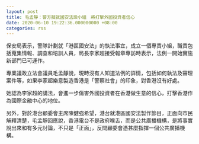 ```yaml
---
layout: post
title: 毛孟靜：警方擬就國安法設小組　將打擊外國投資者信心
date: 2020-06-10 19:22:36.000000000 +08:00
categories: rss
---
```


保安局表示，警隊計劃就「港區國安法」的執法事宜，成立一個專責小組，職責包括蒐集情報、調查和培訓人員，局長李家超接受報章專訪時表示，法例一開始實施新部門已可運作。

專業議政立法會議員毛孟靜說，現時沒有人知道法例的詳情，包括如何執法及審理案件等，如果李家超樂意製造香港是「警察社會」的印象，對香港沒有好處。

她認為李家超的講法，會進一步傷害外國投資者在香港做生意的信心，打擊香港作為國際金融中心的地位。

另外，對於港台顧委會主席陳健強希望，港台就港區國安法製作節目，正面向市民解釋清楚，毛孟靜回應說，香港電台不是政府喉舌，而是公共廣播機構，是將事實說出來和有多元討論，不只是「正面」，反問顧委會憑甚麼指揮一個公共廣播機構。
